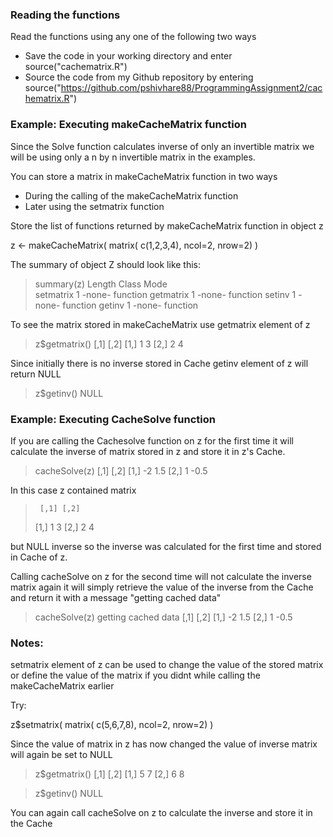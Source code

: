 ### Reading the functions

Read the functions using any one of the following two ways

* Save the code in your working directory and enter source("cachematrix.R")
* Source the code from my Github repository by entering source("https://github.com/pshivhare88/ProgrammingAssignment2/cachematrix.R") 

### Example: Executing makeCacheMatrix function

Since the Solve function calculates inverse of only an invertible matrix we will be
using only a n by n invertible matrix in the examples.

You can store a matrix in makeCacheMatrix function in two ways

* During the calling of the makeCacheMatrix function
* Later using the setmatrix function

Store the list of functions returned by makeCacheMatrix function in object z

z <- makeCacheMatrix( matrix( c(1,2,3,4), ncol=2, nrow=2) )

The summary of object Z should look like this:

> summary(z)
>          Length Class  Mode    
> setmatrix 1      -none- function
> getmatrix 1      -none- function
> setinv    1      -none- function
> getinv    1      -none- function

To see the matrix stored in makeCacheMatrix use getmatrix element of z

> z$getmatrix()
>      [,1] [,2]
> [1,]    1    3
> [2,]    2    4

Since initially there is no inverse stored in Cache getinv element of z 
will return NULL

>  z$getinv()
> NULL

 

### Example: Executing CacheSolve function

If you are calling the Cachesolve function on z for the first time it
will calculate the inverse of matrix stored in z and store it in z's Cache.

> cacheSolve(z)
>      [,1] [,2]
> [1,]   -2  1.5
> [2,]    1 -0.5


In this case z contained matrix

>      [,1] [,2]
> [1,]    1    3
> [2,]    2    4

but NULL inverse so the inverse was calculated for the first time and stored in Cache of z.


Calling cacheSolve on z for the second time will not calculate the inverse matrix again it will
simply retrieve the value of the inverse from the Cache and return it with a message
"getting cached data"

> cacheSolve(z)
>getting cached data
>      [,1] [,2]
> [1,]   -2  1.5
> [2,]    1 -0.5


### Notes:

setmatrix element of z can be used to change the value of the stored matrix
or define the value of the matrix if you didnt while calling the makeCacheMatrix
earlier

Try:

z$setmatrix( matrix( c(5,6,7,8), ncol=2, nrow=2) )

Since the value of matrix in z has now changed the value of inverse matrix will again
be set to NULL

> z$getmatrix()
>      [,1] [,2]
> [1,]    5    7
> [2,]    6    8

>  z$getinv()
> NULL

You can again call cacheSolve on z to calculate the inverse and store it in the Cache
